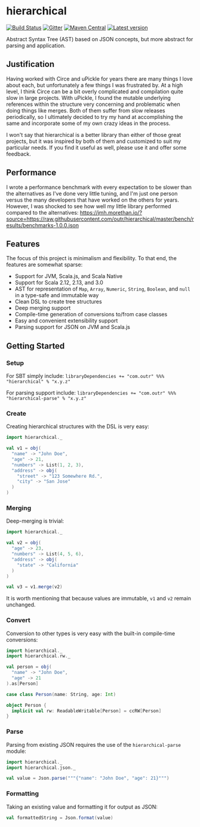 # hierarchical

[![Build Status](https://www.travis-ci.com/outr/hierarchical.svg?branch=master)](https://www.travis-ci.com/outr/hierarchical)
[![Gitter](https://badges.gitter.im/Join%20Chat.svg)](https://gitter.im/outr/hierarchical)
[![Maven Central](https://maven-badges.herokuapp.com/maven-central/com.outr/hierarchical_2.13/badge.svg)](https://maven-badges.herokuapp.com/maven-central/com.outr/hierarchical_2.13)
[![Latest version](https://index.scala-lang.org/outr/hierarchical/hierarchical/latest.svg)](https://index.scala-lang.org/outr/hierarchical)

Abstract Syntax Tree (AST) based on JSON concepts, but more abstract for parsing and application.

## Justification

Having worked with Circe and uPickle for years there are many things I love about each, but unfortunately a
few things I was frustrated by. At a high level, I think Circe can be a bit overly complicated and compilation
quite slow in large projects. With uPickle, I found the mutable underlying references within the structure very
concerning and problematic when doing things like merges. Both of them suffer from slow releases periodically,
so I ultimately decided to try my hand at accomplishing the same and incorporate some of my own crazy ideas in
the process.

I won't say that hierarchical is a better library than either of those great projects, but it was inspired by
both of them and customized to suit my particular needs. If you find it useful as well, please use it and offer
some feedback.

## Performance

I wrote a performance benchmark with every expectation to be slower than the alternatives as I've done very
little tuning, and I'm just one person versus the many developers that have worked on the others for years.
However, I was shocked to see how well my little library performed compared to the alternatives:
https://jmh.morethan.io/?source=https://raw.githubusercontent.com/outr/hierarchical/master/bench/results/benchmarks-1.0.0.json

## Features

The focus of this project is minimalism and flexibility. To that end, the features are somewhat sparse:

- Support for JVM, Scala.js, and Scala Native
- Support for Scala 2.12, 2.13, and 3.0
- AST for representation of `Map`, `Array`, `Numeric`, `String`, `Boolean`, and `null` in a type-safe and immutable way
- Clean DSL to create tree structures
- Deep merging support
- Compile-time generation of conversions to/from case classes
- Easy and convenient extensibility support
- Parsing support for JSON on JVM and Scala.js

## Getting Started

### Setup

For SBT simply include:
`libraryDependencies += "com.outr" %%% "hierarchical" % "x.y.z"`

For parsing support include:
`libraryDependencies += "com.outr" %%% "hierarchical-parse" % "x.y.z"`

### Create

Creating hierarchical structures with the DSL is very easy:

```scala
import hierarchical._

val v1 = obj(
  "name" -> "John Doe",
  "age" -> 21,
  "numbers" -> List(1, 2, 3),
  "address" -> obj(
    "street" -> "123 Somewhere Rd.",
    "city" -> "San Jose"
  )
)
```

### Merging

Deep-merging is trivial:

```scala
import hierarchical._

val v2 = obj(
  "age" -> 23,
  "numbers" -> List(4, 5, 6),
  "address" -> obj(
    "state" -> "California"
  )
)

val v3 = v1.merge(v2)
```

It is worth mentioning that because values are immutable, `v1` and `v2` remain unchanged.

### Convert

Conversion to other types is very easy with the built-in compile-time conversions:

```scala
import hierarchical._
import hierarchical.rw._

val person = obj(
  "name" -> "John Doe",
  "age" -> 21
).as[Person]

case class Person(name: String, age: Int)

object Person {
  implicit val rw: ReadableWritable[Person] = ccRW[Person]
}
```

### Parse

Parsing from existing JSON requires the use of the `hierarchical-parse` module:

```scala
import hierarchical._
import hierarchical.json._

val value = Json.parse("""{"name": "John Doe", "age": 21}""")
```

### Formatting

Taking an existing value and formatting it for output as JSON:

```scala
val formattedString = Json.format(value)
```